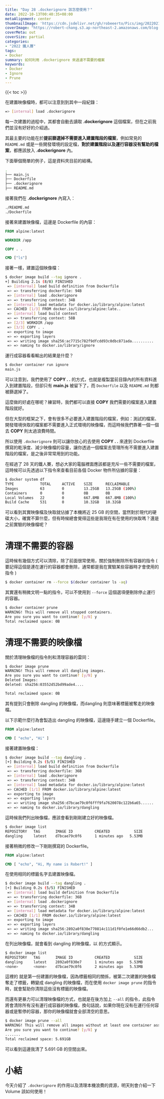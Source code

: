 ```yaml
---
title: "Day 28 .dockerignore 該怎麼使用？"
date: 2022-10-13T00:40:35+08:00
metaAlignment: center
thumbnailImage: 'https://cdn.jsdelivr.net/gh/robeeerto/Pics/img/202202161656501.png'
coverImage: "https://robert-chang.s3.ap-northeast-2.amazonaws.com/blog-images/5dxen.jpg"
coverMeta: out
coverSize: partial
categories:
- "2022 鐵人賽"
tags:
- Docker
summary: 如何利用 .dockerignore 來過濾不需要的檔案
keywords:
- Docker
- Ignore
- Prune 
---
```


{{< toc >}}


在建置映像檔時，都可以注意到到其中一段紀錄：

```bash
=> [internal] load .dockerignore
```

每一次建置的過程中，其都會自動去讀取 **.dockerignore** 這個檔案，但在之前我們並沒有好好的介紹過。

其最主要的功能在於**提前篩選掉不需要進入建置階段的檔案**，例如常見的 `README.md` 或是一些開發環境的設定檔，**對於建置階段以及運行容器沒有幫助的檔案**，都應該放入 **.dockerignore** 內。

下面舉個簡單的例子，這是資料夾目前的結構。

```bash
.
├── main.js
├── Dockerfile
├── .dockerignore
├── README.md
```

接著我們在 **.dockerignore** 內寫入：

```bash
./README.md
./Dockerfile
```

接著來建置映像檔，這邊是 Dockerfile 的內容：

```Dockerfile
FROM alpine:latest

WORKDIR /app

COPY . .

CMD ["ls"]
```

接著一樣，建置這個映像檔：

```bash
$ docker image build --tag ignore .
+] Building 2.1s (8/8) FINISHED
 => [internal] load build definition from Dockerfile                       0.1s
 => => transferring dockerfile: 94B                                        0.0s     
 => [internal] load .dockerignore                                          0.1s
 => => transferring context: 34B                                           0.0s
 => [internal] load metadata for docker.io/library/alpine:latest           1.5s
 => CACHED [1/3] FROM docker.io/library/alpine:late..                      0.0s
 => [internal] load build context                                          0.1s
 => => transferring context: 58B                                           0.0s
 => [2/3] WORKDIR /app                                                     0.1s
 => [3/3] COPY . .                                                         0.1s
 => exporting to image                                                     0.3s
 => => exporting layers                                                    0.3s
 => => writing image sha256:ac7715c782f9dfcdd93c0dbc871ada..........       0.0s
 => => naming to docker.io/library/ignore                                  0.0s
```

運行成容器看看輸出的結果是什麼？

```bash
$ docker container run ignore
main.js
```

可以注意到，我們使用了 **COPY . .** 的方式，也就是複製當前目錄內的所有資料進入到建置階段，但卻只有 **main.js** 被留下了，而 `Dockerfile` 以及 `README.md` 則都被篩選掉了。

這麼做的好處在哪呢？練習時，我們都可以直接 **COPY** 我們需要的檔案進入建置階段就好。

但在大型的框架之下，會有很多不必要進入建置階段的檔案，例如：測試的檔案、開發環境快取的檔案都不需要進入正式環境的映像檔，而這時候我們靠著一個一個去 **COPY** 則太過浪費時間。

所以使用 `.dockerignore` 則可以讓你放心的去使用 **COPY . .** 來達到 Dockerfile 撰寫的乾淨度、減少映像檔的容量，讓你透過一個檔案去管理所有不需要進入建置階段的檔案，是之後非常常用到的功能。

在經過了 28 天的鐵人賽，想必大家的電腦裡面應該都是充斥一些不需要的檔案，這時候可以先透過以下指令來查看目前各個 Docker 物件所佔據的容量：

```bash
$ docker system df
TYPE            TOTAL     ACTIVE    SIZE      RECLAIMABLE
Images          63        0         13.25GB   13.25GB (100%)
Containers      0         0         0B        0B
Local Volumes   22        0         667.8MB   667.8MB (100%)
Build Cache     531       0         10.32GB   10.32GB
```

可以看到其實映像檔及快取就佔據了本機將近 25 GB 的空間，當然對於現代的硬碟大小，確實不算什麼，但有時候總會覺得這些是我現在有在使用的快取嗎？還是之前實驗的映像檔呢？

# 清理不需要的容器

這時候有幾個方式可以清除，除了前面很常使用，關於強制刪除所有容器的指令 ( 要記得這個是連在運行的容器都會刪除，通常都是我在實驗某些容器時才會使用的指令 )

```bash
$ docker container rm --force $(docker container ls -aq)
```

其實還有稍微文明一點的指令，可以不使用到 `--force` 這個選項便刪除停止運行的容器。

```bash
$ docker container prune
WARNING! This will remove all stopped containers.
Are you sure you want to continue? [y/N] y
Total reclaimed space: 0B
```

# 清理不需要的映像檔

關於清理映像檔的指令則和清理容器的雷同：

```bash
$ docker image prune
WARNING! This will remove all dangling images.
Are you sure you want to continue? [y/N] y
Deleted Images:
deleted: sha256:03552d52bd99ade4....

Total reclaimed space: 0B
```

其有提到只會刪除 dangling 的映像檔，而dangling 則意味著標籤被奪走的映像檔。

以下示範什麼行為會製造出 dangling 的映像檔，這邊隨手建立一個 Dockerfile。

```Dockerfile
FROM alpine:latest

CMD [ "echo", "Hi" ]
```

接著建置映像檔：

```bash
$ docker image build --tag dangling .
[+] Building 0.2s (5/5) FINISHED
 => [internal] load build definition from Dockerfile                       0.1s
 => => transferring dockerfile: 36B                                        0.1s     
 => [internal] load .dockerignore                                          0.1s
 => => transferring context: 34B                                           0.0s
 => [internal] load metadata for docker.io/library/alpine:latest           0.0s
 => CACHED [1/1] FROM docker.io/library/alpine:latest                      0.0s
 => exporting to image                                                     0.3s
 => => exporting layers                                                    0.3s
 => => writing image sha256:d7bcae79c0f6fff9fa7620078c122b6a65......       0.0s
 => => naming to docker.io/library/dangling                                0.0s
```

這時候我們列出映像檔，應該會看到剛剛建立好的映像檔。

```bash
$ docker image list
REPOSITORY   TAG       IMAGE ID          CREATED           SIZE
dangling     latest    d7bcae79c0f6      1 minutes ago   5.53MB
```

接著稍微的修改一下剛剛撰寫的 Dockerfile。

```Dockerfile
FROM alpine:latest

CMD [ "echo", "Hi, My name is Robert!" ]
```

在使用相同的標籤名字去建置映像檔。

```bash
$ docker image build --tag dangling .
[+] Building 0.2s (5/5) FINISHED
 => [internal] load build definition from Dockerfile                       0.1s
 => => transferring dockerfile: 36B                                        0.1s     
 => [internal] load .dockerignore                                          0.1s
 => => transferring context: 34B                                           0.0s
 => [internal] load metadata for docker.io/library/alpine:latest           0.0s
 => CACHED [1/1] FROM docker.io/library/alpine:latest                      0.0s
 => exporting to image                                                     0.3s
 => => exporting layers                                                    0.3s
 => => writing image sha256:2892a0f830e770814c111d1f0fe1e66d66db2...       0.0s
 => => naming to docker.io/library/dangling                                0.0s
```

在列出映像檔，就會看到 dangling 的映像檔，以 **<none>** 的方式顯示。
    
```bash
$ docker image list
REPOSITORY   TAG       IMAGE ID          CREATED           SIZE
dangling     latest    2892a0f830e7      1 minutes ago   5.53MB
<none>       <none>    d7bcae79c0f6      2 minutes ago   5.53MB
```
   
這裡的 **<none>** 就是第一份建置的映像檔，因為標籤相同的關係，被第二次建置的映像檔奪走了標籤，轉變成 dangling 的映像檔，而在使用 `docker image prune` 的指令時，就會幫助你清除這些沒有標籤的映像檔。

而還有更暴力可以清理映像檔的方式，也就是在後方加上 `--all` 的指令，此指令將會清除所有沒有運行成容器的映像檔，換句話說，如果你現在沒有在運行任何容器或是暫停的容器，那你的映像檔就會全部清空的意思。

```bash
$ docker image prune --all
WARNING! This will remove all images without at least one container associated to them.
Are you sure you want to continue? [y/N] y
.......
Total reclaimed space: 5.691GB
```
    
可以看到這邊我清了 5.691 GB 的空間出來。

# 小結
    
今天介紹了 `.dockerignore` 的作用以及清理本機浪費的資源，明天則會介紹一下 Volume 該如何使用！